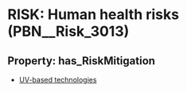 # RISK: __Human health risks__ (PBN__Risk_3013)

## Property: has_RiskMitigation

* [UV-based technologies](PBN__Mitigation_1304)

